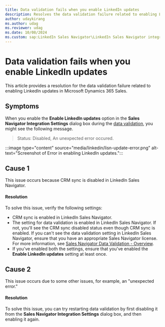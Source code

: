 ```yaml
---
title: Data validation fails when you enable LinkedIn updates
description: Resolves the data validation failure related to enabling LinkedIn updates in Microsoft Dynamics 365 Sales. 
author: udaykirang
ms.author: udag
ms.reviewer: udag
ms.date: 10/08/2024
ms.custom: sap:LinkedIn Sales Navigator\LinkedIn Sales Navigator integration errors
---
```

# Data validation fails when you enable LinkedIn updates

This article provides a resolution for the data validation failure related to enabling LinkedIn updates in Microsoft Dynamics 365 Sales.  

## Symptoms

When you enable the **Enable LinkedIn updates** option in the **Sales Navigator Integration Settings** dialog box during the [data validation](/dynamics365/linkedin/data-validation), you might see the following message.

> Status: Disabled, An unexpected error occured.

:::image type="content" source="media/linkedin/lisn-update-error.png" alt-text="Screenshot of Error in enabling LinkedIn updates.":::

## Cause 1

This issue occurs because CRM sync is disabled in LinkedIn Sales Navigator.

#### Resolution

To solve this issue, verify the following settings:

- CRM sync is enabled in LinkedIn Sales Navigator.
- The setting for data validation is enabled in LinkedIn Sales Navigator. If not, you'll see the CRM sync disabled status even though CRM sync is enabled. If you can't see the data validation setting in LinkedIn Sales Navigator, ensure that you have an appropriate Sales Navigator license. For more information, see [Sales Navigator Data Validation - Overview](https://www.linkedin.com/help/sales-navigator/answer/a120992).
- If you've enabled both the settings, ensure that you've enabled the **Enable LinkedIn updates** setting at least once.

## Cause 2

This issue occurs due to some other issues, for example, an "unexpected error."

#### Resolution

To solve this issue, you can try restarting data validation by first disabling it from the **Sales Navigator Integration Settings** dialog box, and then enabling it again.

